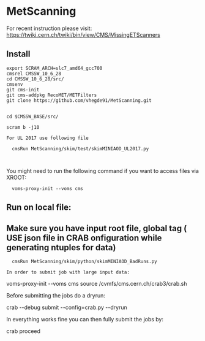 # MetScanning
For recent instruction please visit: https://twiki.cern.ch/twiki/bin/view/CMS/MissingETScanners
## Install
```
export SCRAM_ARCH=slc7_amd64_gcc700
cmsrel CMSSW_10_6_28
cd CMSSW_10_6_28/src/
cmsenv
git cms-init
git cms-addpkg RecoMET/METFilters
git clone https://github.com/vhegde91/MetScanning.git

  
cd $CMSSW_BASE/src/

scram b -j10

For UL 2017 use following file

  cmsRun MetScanning/skim/test/skimMINIAOD_UL2017.py
  
  
  ```
  You might need to run the following command if you want to access files via XROOT:
```
  voms-proxy-init --voms cms
```
## Run on local file:
## Make sure you have input root file, global tag ( USE json file in CRAB onfiguration while generating ntuples for data)
```
  cmsRun MetScanning/skim/python/skimMINIAOD_BadRuns.py
```



```
In order to submit job with large input data:
```
  voms-proxy-init --voms cms
  source /cvmfs/cms.cern.ch/crab3/crab.sh
  
  Before submitting the jobs do a dryrun:

  crab --debug submit --config=crab.py --dryrun   

  In everything works fine you can then fully submit the jobs by:

  crab proceed
```
